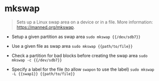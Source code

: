 # mkswap
> Sets up a Linux swap area on a device or in a file.
> More information: <https://manned.org/mkswap>.

- Setup a given partition as swap area
`sudo mkswap {{/dev/sdb7}}`

- Use a given file as swap area
`sudo mkswap {{path/to/file}}`

- Check a partition for bad blocks before creating the swap area
`sudo mkswap -c {{/dev/sdb7}}`

- Specify a label for the file (to allow `swapon` to use the label)
`sudo mkswap -L {{swap1}} {{path/to/file}}`
